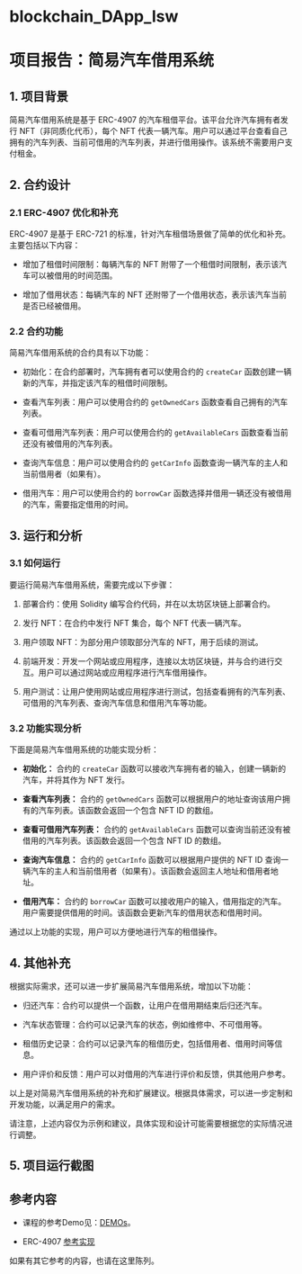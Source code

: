 # blockchain_DApp_lsw

# 项目报告：简易汽车借用系统

## 1. 项目背景

简易汽车借用系统是基于 ERC-4907 的汽车租借平台。该平台允许汽车拥有者发行 NFT（非同质化代币），每个 NFT 代表一辆汽车。用户可以通过平台查看自己拥有的汽车列表、当前可借用的汽车列表，并进行借用操作。该系统不需要用户支付租金。

## 2. 合约设计

### 2.1 ERC-4907 优化和补充

ERC-4907 是基于 ERC-721 的标准，针对汽车租借场景做了简单的优化和补充。主要包括以下内容：

- 增加了租借时间限制：每辆汽车的 NFT 附带了一个租借时间限制，表示该汽车可以被借用的时间范围。

- 增加了借用状态：每辆汽车的 NFT 还附带了一个借用状态，表示该汽车当前是否已经被借用。

### 2.2 合约功能

简易汽车借用系统的合约具有以下功能：

- 初始化：在合约部署时，汽车拥有者可以使用合约的 `createCar` 函数创建一辆新的汽车，并指定该汽车的租借时间限制。

- 查看汽车列表：用户可以使用合约的 `getOwnedCars` 函数查看自己拥有的汽车列表。

- 查看可借用汽车列表：用户可以使用合约的 `getAvailableCars` 函数查看当前还没有被借用的汽车列表。

- 查询汽车信息：用户可以使用合约的 `getCarInfo` 函数查询一辆汽车的主人和当前借用者（如果有）。

- 借用汽车：用户可以使用合约的 `borrowCar` 函数选择并借用一辆还没有被借用的汽车，需要指定借用的时间。

## 3. 运行和分析

### 3.1 如何运行

要运行简易汽车借用系统，需要完成以下步骤：

1. 部署合约：使用 Solidity 编写合约代码，并在以太坊区块链上部署合约。

2. 发行 NFT：在合约中发行 NFT 集合，每个 NFT 代表一辆汽车。

3. 用户领取 NFT：为部分用户领取部分汽车的 NFT，用于后续的测试。

4. 前端开发：开发一个网站或应用程序，连接以太坊区块链，并与合约进行交互。用户可以通过网站或应用程序进行汽车借用操作。

5. 用户测试：让用户使用网站或应用程序进行测试，包括查看拥有的汽车列表、可借用的汽车列表、查询汽车信息和借用汽车等功能。

### 3.2 功能实现分析

下面是简易汽车借用系统的功能实现分析：

- **初始化：** 合约的 `createCar` 函数可以接收汽车拥有者的输入，创建一辆新的汽车，并将其作为 NFT 发行。

- **查看汽车列表：** 合约的 `getOwnedCars` 函数可以根据用户的地址查询该用户拥有的汽车列表。该函数会返回一个包含 NFT ID 的数组。

- **查看可借用汽车列表：** 合约的 `getAvailableCars` 函数可以查询当前还没有被借用的汽车列表。该函数会返回一个包含 NFT ID 的数组。

- **查询汽车信息：** 合约的 `getCarInfo` 函数可以根据用户提供的 NFT ID 查询一辆汽车的主人和当前借用者（如果有）。该函数会返回主人地址和借用者地址。

- **借用汽车：** 合约的 `borrowCar` 函数可以接收用户的输入，借用指定的汽车。用户需要提供借用的时间。该函数会更新汽车的借用状态和借用时间。

通过以上功能的实现，用户可以方便地进行汽车的租借操作。

## 4. 其他补充

根据实际需求，还可以进一步扩展简易汽车借用系统，增加以下功能：

- 归还汽车：合约可以提供一个函数，让用户在借用期结束后归还汽车。

- 汽车状态管理：合约可以记录汽车的状态，例如维修中、不可借用等。

- 租借历史记录：合约可以记录汽车的租借历史，包括借用者、借用时间等信息。

- 用户评价和反馈：用户可以对借用的汽车进行评价和反馈，供其他用户参考。

以上是对简易汽车借用系统的补充和扩展建议。根据具体需求，可以进一步定制和开发功能，以满足用户的需求。

请注意，上述内容仅为示例和建议，具体实现和设计可能需要根据您的实际情况进行调整。



## 5. 项目运行截图



## 参考内容

- 课程的参考Demo见：[DEMOs](https://github.com/LBruyne/blockchain-course-demos)。

- ERC-4907 [参考实现](https://eips.ethereum.org/EIPS/eip-4907)

如果有其它参考的内容，也请在这里陈列。
